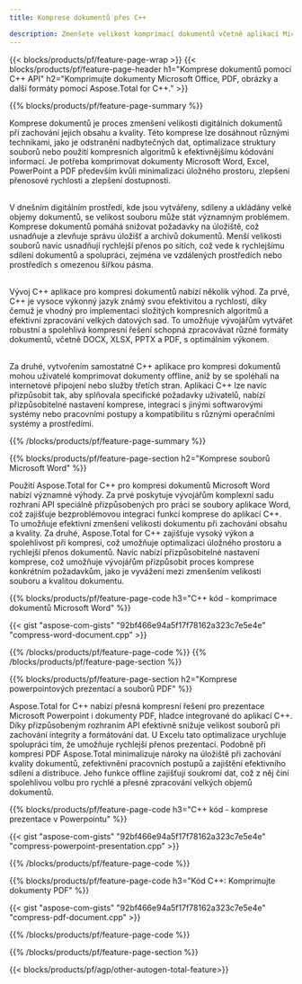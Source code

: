 ```yaml
---
title: Komprese dokumentů přes C++

description: Zmenšete velikost komprimací dokumentů včetně aplikací Microsoft Word, Excel, PowerPoint, PDF a obrázků prostřednictvím aplikace C++. Otestujte výsledek komprese online.
---
```


{{< blocks/products/pf/feature-page-wrap >}}
{{< blocks/products/pf/feature-page-header h1="Komprese dokumentů pomocí C++ API" h2="Komprimujte dokumenty Microsoft Office, PDF, obrázky a další formáty pomocí Aspose.Total for C++." >}}

{{% blocks/products/pf/feature-page-summary %}}

Komprese dokumentů je proces zmenšení velikosti digitálních dokumentů při zachování jejich obsahu a kvality. Této komprese lze dosáhnout různými technikami, jako je odstranění nadbytečných dat, optimalizace struktury souborů nebo použití kompresních algoritmů k efektivnějšímu kódování informací. Je potřeba komprimovat dokumenty Microsoft Word, Excel, PowerPoint a PDF především kvůli minimalizaci úložného prostoru, zlepšení přenosové rychlosti a zlepšení dostupnosti.<br /><br />

V dnešním digitálním prostředí, kde jsou vytvářeny, sdíleny a ukládány velké objemy dokumentů, se velikost souboru může stát významným problémem. Komprese dokumentů pomáhá snižovat požadavky na úložiště, což usnadňuje a zlevňuje správu úložišť a archivů dokumentů. Menší velikosti souborů navíc usnadňují rychlejší přenos po sítích, což vede k rychlejšímu sdílení dokumentů a spolupráci, zejména ve vzdálených prostředích nebo prostředích s omezenou šířkou pásma.<br /><br />

Vývoj C++ aplikace pro kompresi dokumentů nabízí několik výhod. Za prvé, C++ je vysoce výkonný jazyk známý svou efektivitou a rychlostí, díky čemuž je vhodný pro implementaci složitých kompresních algoritmů a efektivní zpracování velkých datových sad. To umožňuje vývojářům vytvářet robustní a spolehlivá kompresní řešení schopná zpracovávat různé formáty dokumentů, včetně DOCX, XLSX, PPTX a PDF, s optimálním výkonem.<br /><br />

Za druhé, vytvořením samostatné C++ aplikace pro kompresi dokumentů mohou uživatelé komprimovat dokumenty offline, aniž by se spoléhali na internetové připojení nebo služby třetích stran. Aplikaci C++ lze navíc přizpůsobit tak, aby splňovala specifické požadavky uživatelů, nabízí přizpůsobitelné nastavení komprese, integraci s jinými softwarovými systémy nebo pracovními postupy a kompatibilitu s různými operačními systémy a prostředími.

{{% /blocks/products/pf/feature-page-summary  %}}

{{% blocks/products/pf/feature-page-section  h2="Komprese souborů Microsoft Word" %}}

Použití Aspose.Total for C++ pro kompresi dokumentů Microsoft Word nabízí významné výhody. Za prvé poskytuje vývojářům komplexní sadu rozhraní API speciálně přizpůsobených pro práci se soubory aplikace Word, což zajišťuje bezproblémovou integraci funkcí komprese do aplikací C++. To umožňuje efektivní zmenšení velikosti dokumentu při zachování obsahu a kvality. Za druhé, Aspose.Total for C++ zajišťuje vysoký výkon a spolehlivost při kompresi, což umožňuje optimalizaci úložného prostoru a rychlejší přenos dokumentů. Navíc nabízí přizpůsobitelné nastavení komprese, což umožňuje vývojářům přizpůsobit proces komprese konkrétním požadavkům, jako je vyvážení mezi zmenšením velikosti souboru a kvalitou dokumentu.

{{% blocks/products/pf/feature-page-code h3="C++ kód - komprimace dokumentů Microsoft Word" %}}

{{< gist "aspose-com-gists" "92bf466e94a5f17f78162a323c7e5e4e" "compress-word-document.cpp" >}}

{{% /blocks/products/pf/feature-page-code  %}}
{{% /blocks/products/pf/feature-page-section %}}

{{% blocks/products/pf/feature-page-section  h2="Komprese powerpointových prezentací a souborů PDF" %}}

Aspose.Total for C++ nabízí přesná kompresní řešení pro prezentace Microsoft Powerpoint i dokumenty PDF, hladce integrované do aplikací C++. Díky přizpůsobeným rozhraním API efektivně snižuje velikost souborů při zachování integrity a formátování dat. U Excelu tato optimalizace urychluje spolupráci tím, že umožňuje rychlejší přenos prezentací. Podobně při kompresi PDF Aspose.Total minimalizuje nároky na úložiště při zachování kvality dokumentů, zefektivnění pracovních postupů a zajištění efektivního sdílení a distribuce. Jeho funkce offline zajišťují soukromí dat, což z něj činí spolehlivou volbu pro rychlé a přesné zpracování velkých objemů dokumentů. 

{{% blocks/products/pf/feature-page-code h3="C++ kód - komprese prezentace v Powerpointu" %}}

{{< gist "aspose-com-gists" "92bf466e94a5f17f78162a323c7e5e4e" "compress-powerpoint-presentation.cpp" >}}

{{% /blocks/products/pf/feature-page-code  %}}

{{% blocks/products/pf/feature-page-code h3="Kód C++: Komprimujte dokumenty PDF" %}}

{{< gist "aspose-com-gists" "92bf466e94a5f17f78162a323c7e5e4e" "compress-pdf-document.cpp" >}}

{{% /blocks/products/pf/feature-page-code  %}}

{{% /blocks/products/pf/feature-page-section %}}

{{< blocks/products/pf/agp/other-autogen-total-feature>}}